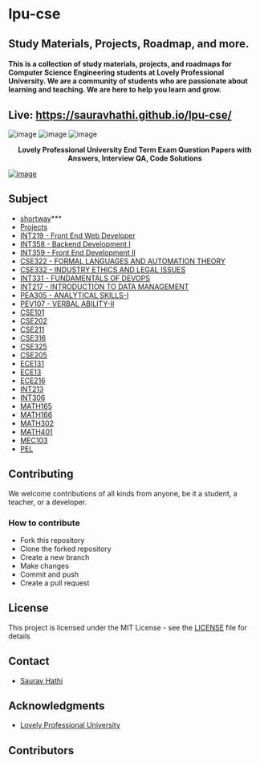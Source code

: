 # lpu-cse

## Study Materials, Projects, Roadmap, and more.

#### This is a collection of study materials, projects, and roadmaps for Computer Science Engineering students at Lovely Professional University. We are a community of students who are passionate about learning and teaching. We are here to help you learn and grow.

## Live: https://sauravhathi.github.io/lpu-cse/

![image](https://user-images.githubusercontent.com/61316762/197244109-e7420479-47d4-4c40-8334-4654ae57c9f8.png)
![image](https://user-images.githubusercontent.com/61316762/197244127-959bb9a9-3496-499c-9c61-9ec6f249c298.png)
![image](https://user-images.githubusercontent.com/61316762/197244138-1fe20728-48dd-4c40-932e-35966ee25fa6.png)
 
**<p align="center">Lovely Professional University End Term Exam Question Papers with Answers, Interview QA, Code Solutions</p>**
<a href="https://sauravhathi.github.io/lpu-cse/">
![image](https://user-images.githubusercontent.com/61316762/170181414-91c80c68-0154-48ec-8fb5-b7d7de42d7a7.png)

</a>

## Subject
- [shortway](https://github.com/sauravhathi/lpu-cse/tree/master/shortway)***
- [Projects](https://sauravhathi.github.io/lpu-cse/)
- [INT219 - Front End Web Developer](https://github.com/sauravhathi/lpu-cse/tree/master/Subjects/INT219%20-%20Front%20End%20Web%20Developer)
- [INT358 - Backend Development I](https://github.com/sauravhathi/lpu-cse/tree/master/Subjects/INT358%20-%20Backend%20Development%20I)
- [INT359 - Front End Development II](https://github.com/sauravhathi/lpu-cse/tree/master/Subjects/INT359%20-%20Front%20End%20Development%20II)
- [CSE322 - FORMAL LANGUAGES AND AUTOMATION THEORY](https://github.com/sauravhathi/lpu-cse/tree/master/Subjects/CSE322%20-%20FORMAL%20LANGUAGES%20AND%20AUTOMATION%20THEORY)
- [CSE332 - INDUSTRY ETHICS AND LEGAL ISSUES](https://github.com/sauravhathi/lpu-cse/tree/master/Subjects/CSE332%20-%20INDUSTRY%20ETHICS%20AND%20LEGAL%20ISSUES)
- [INT331 - FUNDAMENTALS OF DEVOPS](https://github.com/sauravhathi/lpu-cse/tree/master/Subjects/INT331%20-%20FUNDAMENTALS%20OF%20DEVOPS)
- [INT217 - INTRODUCTION TO DATA MANAGEMENT](https://github.com/sauravhathi/lpu-cse/tree/master/Subjects/INT217%20-%20INTRODUCTION%20TO%20DATA%20MANAGEMENT)
- [PEA305 - ANALYTICAL SKILLS-I](https://github.com/sauravhathi/lpu-cse/tree/master/Subjects/PEA305%20-%20ANALYTICAL%20SKILLS-I)
- [PEV107 - VERBAL ABILITY-II](https://github.com/sauravhathi/lpu-cse/tree/master/Subjects/PEV107%20-%20VERBAL%20ABILITY-II)
- [CSE101](https://github.com/sauravhathi/lpu-cse/tree/master/Subjects/cse101)
- [CSE202](https://github.com/sauravhathi/lpu-cse/tree/master/Subjects/cse202)
- [CSE211](https://github.com/sauravhathi/lpu-cse/tree/master/Subjects/cse211)
- [CSE316](https://github.com/sauravhathi/lpu-cse/tree/master/Subjects/cse316)
- [CSE325](https://github.com/sauravhathi/lpu-cse/tree/master/Subjects/cse325)
- [CSE205](https://github.com/sauravhathi/lpu-cse/tree/master/Subjects/cse205)
- [ECE131](https://github.com/sauravhathi/lpu-cse/tree/master/Subjects/ece131)
- [ECE13](https://github.com/sauravhathi/lpu-cse/tree/master/Subjects/ece213)
- [ECE216](https://github.com/sauravhathi/lpu-cse/tree/master/Subjects/ece216)
- [INT213](https://github.com/sauravhathi/lpu-cse/tree/master/Subjects/int213)
- [INT306](https://github.com/sauravhathi/lpu-cse/tree/master/Subjects/int306)
- [MATH165](https://github.com/sauravhathi/lpu-cse/tree/master/Subjects/math165)
- [MATH166](https://github.com/sauravhathi/lpu-cse/tree/master/Subjects/math166)
- [MATH302](https://github.com/sauravhathi/lpu-cse/tree/master/Subjects/math302)
- [MATH401](https://github.com/sauravhathi/lpu-cse/tree/master/Subjects/math401)
- [MEC103](https://github.com/sauravhathi/lpu-cse/tree/master/Subjects/mec103)
- [PEL](https://github.com/sauravhathi/lpu-cse/blob/master/Subjects/pel%20mcq.docx)

## Contributing

We welcome contributions of all kinds from anyone, be it a student, a teacher, or a developer.

### How to contribute

- Fork this repository
- Clone the forked repository
- Create a new branch
- Make changes
- Commit and push
- Create a pull request

## License

This project is licensed under the MIT License - see the [LICENSE](https://github.com/sauravhathi/lpu-cse/blob/master/LICENSE) file for details

## Contact

- [Saurav Hathi](https://github.com/sauravhathi)

## Acknowledgments

- [Lovely Professional University](https://www.lpu.in/)

## Contributors
